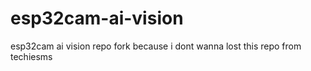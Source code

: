 # esp32cam-ai-vision
esp32cam ai vision repo fork because i dont wanna lost this repo from techiesms
